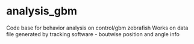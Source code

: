 # analysis_gbm
Code base for behavior analysis on control/gbm zebrafish
Works on data file generated by tracking software - boutwise position and angle info
